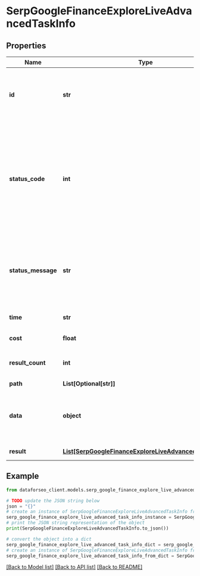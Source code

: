 # SerpGoogleFinanceExploreLiveAdvancedTaskInfo


## Properties

Name | Type | Description | Notes
------------ | ------------- | ------------- | -------------
**id** | **str** | task identifier unique task identifier in our system in the UUID format | [optional] 
**status_code** | **int** | status code of the task generated by DataForSEO, can be within the following range: 10000-60000 you can find the full list of the response codes here | [optional] 
**status_message** | **str** | informational message of the task you can find the full list of general informational messages here | [optional] 
**time** | **str** | execution time, seconds | [optional] 
**cost** | **float** | total tasks cost, USD | [optional] 
**result_count** | **int** | number of elements in the result array | [optional] 
**path** | **List[Optional[str]]** | URL path | [optional] 
**data** | **object** | contains the same parameters that you specified in the POST request | [optional] 
**result** | [**List[SerpGoogleFinanceExploreLiveAdvancedResultInfo]**](SerpGoogleFinanceExploreLiveAdvancedResultInfo.md) | array of results | [optional] 

## Example

```python
from dataforseo_client.models.serp_google_finance_explore_live_advanced_task_info import SerpGoogleFinanceExploreLiveAdvancedTaskInfo

# TODO update the JSON string below
json = "{}"
# create an instance of SerpGoogleFinanceExploreLiveAdvancedTaskInfo from a JSON string
serp_google_finance_explore_live_advanced_task_info_instance = SerpGoogleFinanceExploreLiveAdvancedTaskInfo.from_json(json)
# print the JSON string representation of the object
print(SerpGoogleFinanceExploreLiveAdvancedTaskInfo.to_json())

# convert the object into a dict
serp_google_finance_explore_live_advanced_task_info_dict = serp_google_finance_explore_live_advanced_task_info_instance.to_dict()
# create an instance of SerpGoogleFinanceExploreLiveAdvancedTaskInfo from a dict
serp_google_finance_explore_live_advanced_task_info_from_dict = SerpGoogleFinanceExploreLiveAdvancedTaskInfo.from_dict(serp_google_finance_explore_live_advanced_task_info_dict)
```
[[Back to Model list]](../README.md#documentation-for-models) [[Back to API list]](../README.md#documentation-for-api-endpoints) [[Back to README]](../README.md)


